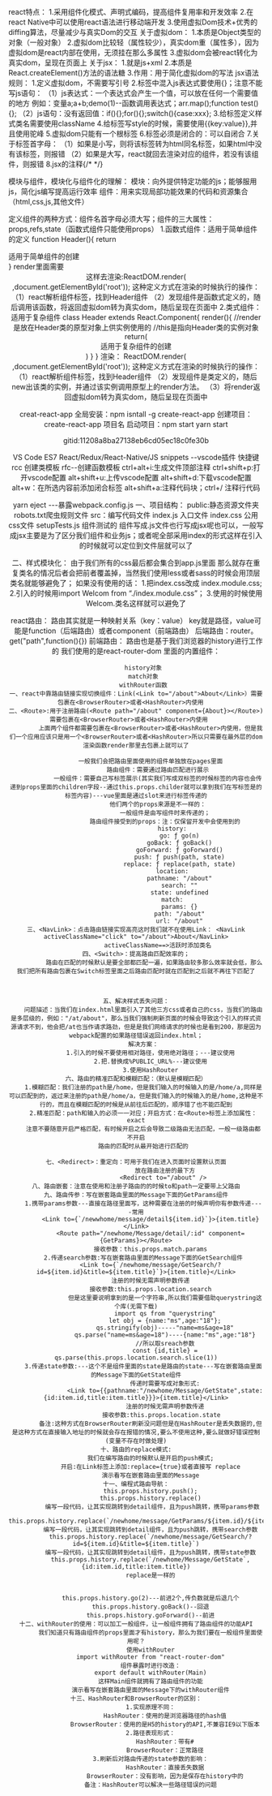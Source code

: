 react特点：
    1.采用组件化模式、声明式编码，提高组件复用率和开发效率
    2.在react Native中可以使用react语法进行移动端开发
    3.使用虚拟Dom技术+优秀的diffing算法，尽量减少与真实Dom的交互
关于虚拟dom：
    1.本质是Object类型的对象（一般对象）
    2.虚拟dom比较轻（属性较少），真实dom重（属性多），因为虚拟dom是react内部在使用，无须挂在那么多属性
    3.虚拟dom会被react转化为真实dom，呈现在页面上
关于jsx：
    1.就是js+xml
    2.本质是React.createElement()方法的语法糖
    3.作用：用于简化虚拟dom的写法
jsx语法规则：
    1.定义虚拟dom，不需要写引号
    2.标签中混入js表达式要使用{}；注意不能写js语句：
        （1）js表达式：一个表达式会产生一个值，可以放在任何一个需要值的地方
                    例如：变量a;a+b;demo(1)--函数调用表达式；arr.map();function test(){};
        （2）js语句：没有返回值：if(){};for(){};switch(){case:xxx};
    3.给标签定义样式类名需要使用className
    4.给标签写style的时候，需要使用{{key:value}},并且使用驼峰
    5.虚拟dom只能有一个根标签
    6.标签必须是闭合的：可以自闭合
    7.关于标签首字母：
        （1）如果是小写，则将该标签转为html同名标签，如果html中没有该标签，则报错
        （2）如果是大写，react就回去渲染对应的组件，若没有该组件，则报错
    8.jsx的注释{/*  */}

模块与组件，模块化与组件化的理解：
    模块：向外提供特定功能的js；能够服用js，简化js编写提高运行效率
    组件：用来实现局部功能效果的代码和资源集合（html,css,js,其他文件）

定义组件的两种方式：组件名首字母必须大写；组件的三大属性：props,refs,state（函数式组件只能使用props）
    1.函数式组件：适用于简单组件的定义
        function Header(){
            return <div>适用于简单组件的创建</div>
        }
        render里面需要<Header />这样去渲染:ReactDOM.render(<Header />,document.getElementById('root'));
        这种定义方式在渲染的时候执行的操作：
            （1）react解析组件标签，找到Header组件
            （2）发现组件是函数式定义的，随后调用该函数，将返回虚拟dom转为真实dom，随后呈现在页面中
    2.类式组件：适用于复杂组件
        class Header extends React.Component{
            render(){
                //render是放在Header类的原型对象上供实例使用的
                //this是指向Header类的实例对象
                return(
                    <div>适用于复杂组件的创建</div>
                )
            }
        }
        渲染：
        ReactDOM.render(<Header />,document.getElementById('root'));
        这种定义方式在渲染的时候执行的操作：
            （1）react解析组件标签，找到Header组件
            （2）发现组件是类定义的，随后new出该类的实例，并通过该实例调用原型上的render方法。
            （3）将render返回虚拟dom转为真实dom，随后呈现在页面中


creat-react-app
全局安装：npm isntall -g create-react-app
创建项目：create-react-app 项目名
启动项目：npm start  yarn start

gitid:11208a8ba27138eb6cd05ec18c0fe30b

VS Code ES7 React/Redux/React-Native/JS snippets  --vscode插件  快捷键 rcc 创建类模板  rfc--创建函数模板
ctrl+alt+i:生成文件顶部注释
ctrl+shift+p:打开vscode配置
alt+shift+u:上传vscode配置
alt+shift+d:下载vscode配置
alt+w：在所选内容前添加闭合标签
alt+shift+a:注释代码块；ctrl+/ 注释行代码



yarn eject  ---暴露webpack.config.js
一、项目结构：
    public:静态资源文件夹 robots.txt爬虫规则文件
    src：编写代码文件
            index.js  入口文件
            index.css  公用css文件
            setupTests.js 组件测试的
    组件写成.js文件也行写成jsx呢也可以，一般写成jsx主要是为了区分我们组件和业务js；或者呢全部采用index的形式这样在引入的时候就可以定位到文件层就可以了

二、样式模块化：
        由于我们所有的css最后都会集合到app.js里面 那么就存在重复类名的情况后者会把前者覆盖掉，当然我们使用less或者sass的时候会用顶层类名就能够避免了；
        如果没有使用的话：
            1.把index.css改成 index.module.css;
            2.引入的时候用import Welcom from “./index.module.css”；
            3.使用的时候使用Welcom.类名这样就可以避免了


react路由：
    路由其实就是一种映射关系（key：value）
    key就是路径，value可能是function（后端路由）或者component（前端路由）
    后端路由：router。get("path",function(){})
    前端路由：<Route path="/test" component={Test}> </Route>
    路由也是基于我们浏览器的history进行工作的
    我们使用的是react-router-dom
    里面的内置组件：
        <BrowserRouter>
        <HashRouter>
        <Route>
        <Redirect>
        <Link>
        <NavLink>
        <Switch>

        history对象
        match对象
        withRouter函数
    一、react中靠路由链接实现切换组件：Link(<Link to="/about">About</Link>）需要包裹在<BrowserRouter>或者<HashRouter>内使用   
    二、<Route>:用于注册路由(<Route path="/about" component={About}></Route>) 需要包裹在<BrowserRouter>或者<HashRouter>内使用    
            上面两个组件都需要包裹在<BrowserRouter>或者<HashRouter>内使用，但是我们一个应用应该只是用一个<BrowserRouter>或者<HashRouter>所以只需要在最外层的dom渲染函数render那里去包裹上就可以了
            
            一般我们会把路由里面使用的组件单独放在pages里面
                路由组件：需要通过路由匹配进行展示
                一般组件：需要自己写标签展示(其实我们写成双标签的时候标签的内容也会传递到props里面的children字段--通过this.props.childer就可以拿到我们在写标签是的标签内容)---vue里面是通过slot来进行标签传递的
                他们两个的props来源是不一样的：
                    一般组件是由写组件时来传递的；
                    路由组件接受到的props：注：仅保留开发中会使用到的
                        history:
                            go: ƒ go(n)
                            goBack: ƒ goBack()
                            goForward: ƒ goForward()
                            push: ƒ push(path, state)
                            replace: ƒ replace(path, state)
                        location:
                            pathname: "/about"
                            search: ""
                            state: undefined
                        match:
                            params: {}
                            path: "/about"
                            url: "/about"
    三、<NavLink>：点击路由链接实现高亮这时我们就不在使用Link： <NavLink activeClassName="click" to="/about">About</NavLink>
                activeClassName==>活跃时添加类名
    四、<Switch>：提高路由匹配效率的；
              路由在匹配的时候默认是要全部都匹配一遍，如果路由较多那么效率就会低，那么我们把所有路由包裹在Switch标签里面之后路由匹配时就在匹配到之后就不再往下匹配了



    五、解决样式丢失问题：
        问题描述：当我们在index.html里面引入了其他三方css或者自己的css，当我们的路由是多层级的，例如："/at/about"，那么当我们强制刷新页面的时候会导致这个引入的样式资源请求不到，他会把/at也当作请求路劲，但是是我们网络请求的时候也是看到200，那是因为webpack配置的如果路径错误返回index.html；
        解决方案：
            1.引入的时候不要使用相对路径，使用绝对路径；---建议使用
            2.把.替换成%PUBLIC_URL%---建议使用
            3.使用HashRouter
    六、路由的精准匹配和模糊匹配：（默认是模糊匹配）
        1.模糊匹配：我们注册的path是/home，但是我们输入的时候输入的是/home/a,同样是可以匹配到的，返过来注册的path是/home/a，但是我们输入的时候输入的是/home,这种是不行的，而且在模糊匹配的时候是从前往后匹配的，顺序错了也不能匹配到
        2.精准匹配：path和输入的必须一一对应；开启方式：在<Route>标签上添加属性：exact
        注意不要随意开启严格匹配，有时候开启之后会导致二级路由无法匹配，一般一级路由都不开启
        路由的匹配时从最开始进行匹配的

    七、<Redirect>：重定向：可用于我们在进入页面时设置默认页面
                    放在路由注册的最下方
                     <Redirect to="/about" />  
    八、路由嵌套：注意在使用和注册子路由的的时候to和path一定要带上父路由
    九、路由传参：写在嵌套路由里面的Message下面的GetParams组件
        1.携带params参数---直接在路径里面写，这种需要在注册的时候声明你有参数传递----常用
            <Link to={`/newwhome/message/detail${item.id}`}>{item.title}</Link>
            <Route path="/newhome/Message/detail/:id" component={GetParams}></Route>
            接收参数：this.props.match.params
        2.传递search参数:写在嵌套路由里面的Message下面的GetSearch组件
            <Link to={`/newhome/message/GetSearch/?id=${item.id}&title=${item.title}`}>{item.title}</Link>
            注册的时候无需声明参数传递
            接收参数:this.props.location.search
                    但是这里要说明拿到的是一个字符串,所以我们需要借助querystring这个库(无需下载)
                    import qs from "querystring"
                    let obj = {name:"ms",age:"18"};
                    qs.stringify(obj)-----"name=ms&age=18"
                    qs.parse("name=ms&age=18")----{name:"ms",age:"18"}
                    //所以取sreach参数
                    const {id,title} = qs.parse(this.props.location.search.slice(1))
        3.传递state参数:---这个不是组件里面的state是路由的state---写在嵌套路由里面的Message下面的GetState组件
                    传递时需要写成对象形式:
                    <Link to={{pathname:"/newhome/Message/GetState",state:{id:item.id,title:item.title}}}>{item.title}</Link>
                    注册的时候无需声明参数传递
                    接收参数:this.props.location.state  
            备注:这种方式在BrowserRouter刷新没问题但是在HashRouter是丢失数据的,但是这种方式在直接输入地址的时候就会存在报错的情况,要么不使用这种,要么就做好错误控制(变量不存在时做处理)
    十、路由的replace模式:
            我们在编写路由的时候默认是开启的push模式;
            开启:在Link标签上添加:replace={true}或者直接写 replace
            演示看写在嵌套路由里面的Message
    十一、编程式路由导航：
            this.props.history.push();
            this.props.history.replace()
             编写一段代码，让其实现跳转到detail组件，且为push跳转，携带params参数
            this.props.history.replace(`/newhome/message/GetParams/${item.id}/${item.title}`)
            编写一段代码，让其实现跳转到detail组件，且为push跳转，携带search参数
            this.props.history.replace(`/newhome/message/GetSearch/?id=${item.id}&title=${item.title}`)
            编写一段代码，让其实现跳转到detail组件，且为push跳转，携带state参数
            this.props.history.replace(`/newhome/Message/GetState`,{id:item.id,title:item.title})
            replace是一样的


            this.props.history.go(2)---前进2个,传负数就是后退几个
            this.props.history.goBack()--回退
            this.props.history.goForward()--前进
    十二、withRouter的使用：可以加工一般组件，让一般组件拥有了路由组件的功能API
            我们知道只有路由组件的props里面才有history，那么为我们要在一般组件里面使用呢？
            使用withRouter
            import withRouter from "react-router-dom"
            组件暴露时进行改造：
            export default withRouter(Main)
            这样Main组件就拥有了路由组件的功能
            演示看写在嵌套路由里面的Message下的withRouter组件
    十三、HashRouter和BrowserRouter的区别：
            1.实现原理不同：
                    HashRouter：使用的是浏览器路径的hash值
                    BrowserRouter：使用的是H5的history的API,不兼容IE9以下版本
            2.路径表现形式：
                    HashRouter：带有#
                    BrowserRouter：正常路径
            3.刷新后对路由传递的state参数的影响：
                    HashRouter：直接丢失数据
                    BrowserRouter：没有影响，因为是保存在history中的
            备注：HashRouter可以解决一些路径错误的问题

